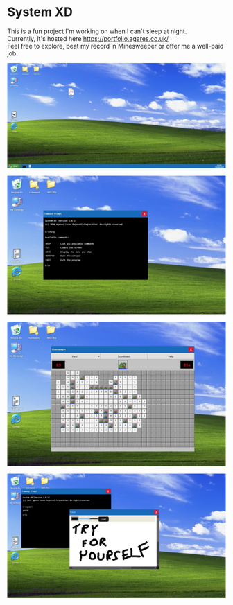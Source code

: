 # System XD

This is a fun project I'm working on when I can't sleep at night. <br>
Currently, it's hosted here https://portfolio.agares.co.uk/ <br>
Feel free to explore, beat my record in Minesweeper or offer me a well-paid job.<br>

![Desktop view](https://github.com/H4STUR/portfolio/blob/main/src/assets/images/README/desktop-readme.jpg?raw=true)

![Desktop view](https://github.com/H4STUR/portfolio/blob/main/src/assets/images/README/cmd-readme.jpg?raw=true)

![Desktop view](https://github.com/H4STUR/portfolio/blob/main/src/assets/images/README/minesweeper-readme.jpg?raw=true)

![Desktop view](https://github.com/H4STUR/portfolio/blob/main/src/assets/images/README/paint-readme.jpg?raw=true)
